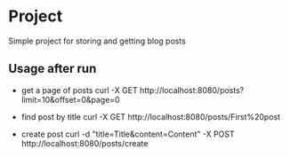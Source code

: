 # Project
Simple project for storing and getting blog posts

## Usage after run
- get a page of posts
curl -X GET http://localhost:8080/posts?limit=10&offset=0&page=0

- find post by title
curl -X GET http://localhost:8080/posts/First%20post

- create post
curl -d "title=Title&content=Content" -X POST http://localhost:8080/posts/create
